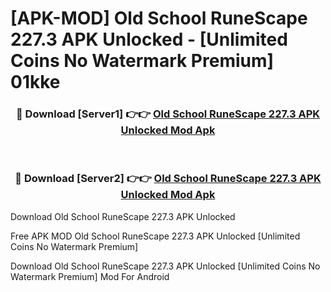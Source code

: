 # [APK-MOD] Old School RuneScape 227.3 APK Unlocked - [Unlimited Coins No Watermark Premium] 01kke



<div align="center">
<h3>🔴 Download [Server1] 👉👉 <a href="https://momento.my/?title=Old_School_RuneScape_227.3_APK_Unlocked">Old School RuneScape 227.3 APK Unlocked Mod Apk</a></h3><br>

<h3>🔴 Download [Server2] 👉👉 <a href="https://momento.my/?title=Old_School_RuneScape_227.3_APK_Unlocked">Old School RuneScape 227.3 APK Unlocked Mod Apk</a></h3>
</div>



Download Old School RuneScape 227.3 APK Unlocked 

Free APK MOD Old School RuneScape 227.3 APK Unlocked [Unlimited Coins No Watermark Premium]

Download Old School RuneScape 227.3 APK Unlocked [Unlimited Coins No Watermark Premium] Mod For Android
